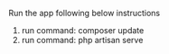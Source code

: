 Run the app following below instructions

1. run command: composer update
2. run command: php artisan serve

